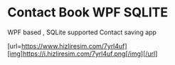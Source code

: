 # Contact Book WPF SQLITE
 WPF based , SQLite supported Contact saving app 

[url=https://www.hizliresim.com/7yrl4uf][img]https://i.hizliresim.com/7yrl4uf.png[/img][/url]
